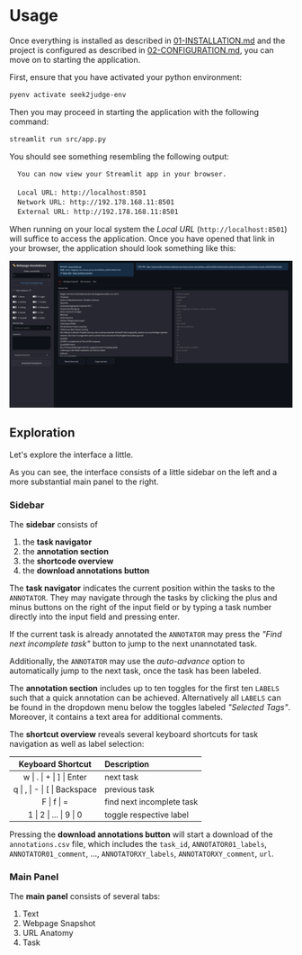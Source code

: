 # Usage
Once everything is installed as described in [01-INSTALLATION.md](01-INSTALLATION.md) and the project is configured as described in [02-CONFIGURATION.md](02-CONFIGURATION.md), you can move on to starting the application.

First, ensure that you have activated your python environment:

```bash
pyenv activate seek2judge-env
```

Then you may proceed in starting the application with the following command:

```bash
streamlit run src/app.py
```

You should see something resembling the following output:
```bash
  You can now view your Streamlit app in your browser.

  Local URL: http://localhost:8501
  Network URL: http://192.178.168.11:8501
  External URL: http://192.178.168.11:8501
```

When running on your local system the *Local URL* (`http://localhost:8501`) will suffice to access the application. Once you have opened that link in your browser, the application should look something like this:

![Webpage Annotation Interface](../screenshot.png)

## Exploration
Let's explore the interface a little.

As you can see, the interface consists of a little sidebar on the left and a more substantial main panel to the right.

### Sidebar
The **sidebar** consists of
1. the **task navigator**
2. the **annotation section**
3. the **shortcode overview**
4. the **download annotations button**

The **task navigator** indicates the current position within the tasks to the `ANNOTATOR`. They may navigate through the tasks by clicking the plus and minus buttons on the right of the input field or by typing a task number directly into the input field and pressing enter.

If the current task is already annotated the `ANNOTATOR` may press the *"Find next incomplete task"* button to jump to the next unannotated task.

Additionally, the `ANNOTATOR` may use the *auto-advance* option to automatically jump to the next task, once the task has been labeled.

The **annotation section** includes up to ten toggles for the first ten `LABELS` such that a quick annotation can be achieved. Alternatively all `LABELS` can be found in the dropdown menu below the toggles labeled *"Selected Tags"*.
Moreover, it contains a text area for additional comments.

The **shortcut overview** reveals several keyboard shortcuts for task navigation as well as label selection:

| Keyboard Shortcut | Description |
| :-: | :- |
| w \| . \| + \| ] \| Enter | next task |
| q \| , \| - \| [ \| Backspace | previous task |
| F \| f \| = | find next incomplete task |
| 1 \| 2 \| ... \| 9 \| 0 | toggle respective label |

Pressing the **download annotations button** will start a download of the `annotations.csv` file, which includes the `task_id`, `ANNOTATOR01_labels`, `ANNOTATOR01_comment`, ..., `ANNOTATORXY_labels`, `ANNOTATORXY_comment`, `url`.

### Main Panel
The **main panel** consists of several tabs:
1. Text
2. Webpage Snapshot
3. URL Anatomy
4. Task

<!-- TODO: continue work on documentation>